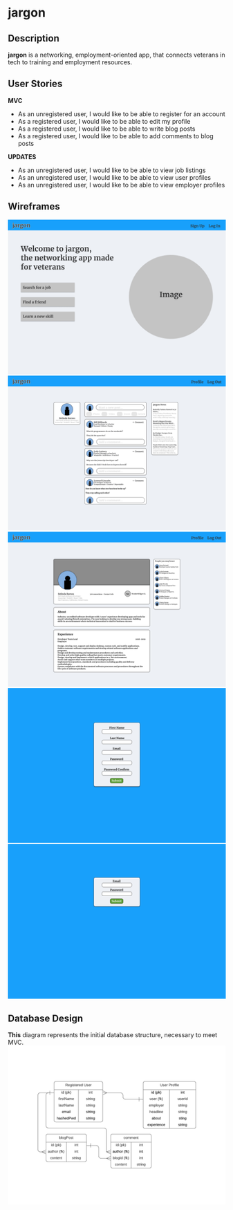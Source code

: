 # jargon

## Description
**jargon** is a networking, employment-oriented app, that connects veterans in tech to training and employment resources.

## User Stories
**MVC**
- As an unregistered user, I would like to be able to register for an account
- As a registered user, I would like to be able to edit my profile
- As a registered user, I would like to be able to write blog posts
- As a registered user, I would like to be able to add comments to blog posts

**UPDATES**
- As an unregistered user, I would like to be able to view job listings
- As an unregistered user, I would like to be able to view user profiles
- As an unregistered user, I would like to be able to view employer profiles

## Wireframes
![Landing Page](public/assets/images/wireframes/LandingPage.png)
![Registered User Feed](public/assets/images/wireframes/RegisteredUserFeed.png)
![User Profile](public/assets/images/wireframes/UserProfile.png)
![Registration](public/assets/images/wireframes/Registration.png)
![Login](public/assets/images/wireframes/Login.png)

## Database Design
**This** diagram represents the initial database structure, necessary to meet MVC.
![Database Architecture](public/assets/images/wireframes/DBjargonDiagram.png)